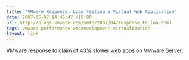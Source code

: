 ```yaml
---
title: "VMware Response: Load Testing a Virtual Web Application"
date: 2007-05-07 14:46:47 +10:00
url: http://blogs.vmware.com/vmtn/2007/04/response_to_loa.html
tags: vmware performance webdevelopment virtualization
layout: link
---
```

VMware response to claim of 43% slower web apps on VMware Server.
